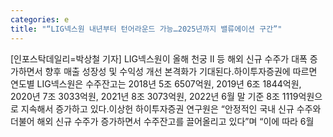 ```yaml
---
categories: e
title: "“LIG넥스원 내년부터 턴어라운드 가능…2025년까지 밸류에이션 구간”"
---
```

[인포스탁데일리=박상철 기자] LIG넥스원이 올해 천궁 II 등 해외 신규 수주가 대폭 증가하면서 향후 매출 성장성 및 수익성 개선 본격화가 기대된다.하이투자증권에 따르면 연도별 LIG넥스원은 수주잔고는 2018년 5조 6507억원, 2019년 6조 1844억원, 2020년 7조 3033억원, 2021년 8조 3073억원, 2022년 6월 말 기준 8조 1119억원으로 지속해서 증가하고 있다.이상헌 하이투자증권 연구원은 “안정적인 국내 신규 수주와 더불어 해외 신규 수주가 증가하면서 수주잔고를 끌어올리고 있다”며 “이에 따라 6월